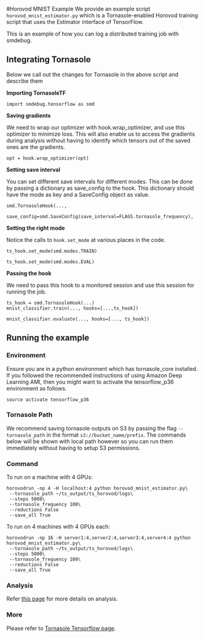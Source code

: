 #Horovod MNIST Example
We provide an example script `horovod_mnist_estimator.py` which is a Tornasole-enabled Horovod training script
that uses the Estimator interface of TensorFlow.

This is an example of how you can log a distributed training job with smdebug.

## Integrating Tornasole
Below we call out the changes for Tornasole in the above script and describe them

**Importing TornasoleTF**
```
import smdebug.tensorflow as smd
```
**Saving gradients**

We need to wrap our optimizer with hook.wrap_optimizer, and use this optimizer to minimize loss.
This will also enable us to access the gradients during analysis without having to identify which tensors out of the saved ones are the gradients.
```
opt = hook.wrap_optimizer(opt)
```


**Setting save interval**

You can set different save intervals for different modes.
This can be done by passing a dictionary as save_config to the hook.
This dictionary should have the mode as key and a SaveConfig object as value.
```
smd.TornasoleHook(...,
    save_config=smd.SaveConfig(save_interval=FLAGS.tornasole_frequency),
```
**Setting the right mode**

Notice the calls to `hook.set_mode` at various places in the code.
```
ts_hook.set_mode(smd.modes.TRAIN)
```

```
ts_hook.set_mode(smd.modes.EVAL)
```
**Passing the hook**

We need to pass this hook to a monitored session and use this session for running the job.
```
ts_hook = smd.TornasoleHook(...)
mnist_classifier.train(..., hooks=[...,ts_hook])
```

```
mnist_classifier.evaluate(..., hooks=[..., ts_hook])
```
## Running the example
### Environment
Ensure you are in a python environment which has tornasole_core installed. If you followed the recommended instructions of using Amazon Deep Learning AMI, then you might want to activate the tensorflow_p36 environment as follows.
```
source activate tensorflow_p36
```
### Tornasole Path
We recommend saving tornasole outputs on S3 by passing the
flag `--tornasole_path` in the format `s3://bucket_name/prefix`.
The commands below will be shown with local path however so you can
run them immediately without having to setup S3 permissions.

### Command

To run on a machine with 4 GPUs:
```
horovodrun -np 4 -H localhost:4 python horovod_mnist_estimator.py\
 --tornasole_path ~/ts_output/ts_horovod/logs\
 --steps 5000\
 --tornasole_frequency 100\
 --reductions False
 --save_all True
```

To run on 4 machines with 4 GPUs each:
```
horovodrun -np 16 -H server1:4,server2:4,server3:4,server4:4 python horovod_mnist_estimator.py\
 --tornasole_path ~/ts_output/ts_horovod/logs\
 --steps 5000\
 --tornasole_frequency 100\
 --reductions False
 --save_all True
```

### Analysis
Refer [this page](../../../rules/README.md) for more details on analysis.

### More
Please refer to [Tornasole Tensorflow page](../../README.md).
